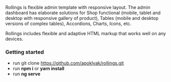 Rollings is flexible admin template with responsive layout. 
The admin dashboard has elaborate solutions for Shop functional (mobile, tablet and desktop with responsive gallery of product), Tables (mobile and desktop versions of complex tables), Accordions, Charts, Icons, etc. 

Rollings includes flexible and adaptive HTML markup that works well on any devices. 

### Getting started ###
* run git clone https://github.com/apoklyak/rollings.git
* run **npm i** or **yarn install**
* run **ng serve**
